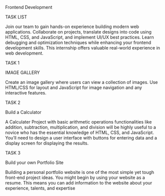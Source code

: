 Frontend Development

TASK LIST

Join our team to gain hands-on experience building modern web
applications. Collaborate on projects, translate designs into code
using HTML, CSS, and JavaScript, and implement UI/UX best
practices. Learn debugging and optimization techniques while
enhancing your frontend development skills. This internship
offers valuable real-world experience in web development.

TASK 1

IMAGE GALLERY

Create an image gallery where users can view a
collection of images. Use HTML/CSS for layout
and JavaScript for image navigation and any
interactive features.


TASK 2

Build a Calculator

A Calculater Project with basic arithmetic
operations functionalities like addition,
subtraction, multiplication, and division will be
highly useful to a novice who has the essential
knowledge of HTML, CSS, and JavaScript. You’ll
need to design a user interface with buttons for
entering data and a display screen for
displaying the results.

TASK 3

Build your own Portfolio Site

Building a personal portfolio website is one of the most
simple yet tough front-end project ideas. You might
begin by using your website as a resume. This means
you can add information to the website about your
experience, talents, and expertise
